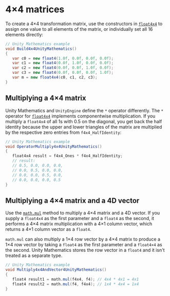# 4×4 matrices

To create a 4×4 transformation matrix, use the constructors in [`float4x4`](xref:Unity.Mathematics.float4x4) to assign one value to all elements of the matrix, or individually set all 16 elements directly:


```c#
// Unity Mathematics example
void Build4x4UnityMathematics()
{
   var c0 = new float4(1.0f, 0.0f, 0.0f, 0.0f);
   var c1 = new float4(0.0f, 1.0f, 0.0f, 0.0f);
   var c2 = new float4(0.0f, 0.0f, 1.0f, 0.0f);
   var c3 = new float4(0.0f, 0.0f, 0.0f, 1.0f);
   var m = new float4x4(c0, c1, c2, c3);
}
```

## Multiplying a 4×4 matrix

Unity Mathematics and `UnityEngine` define the `*` operator differently. The `*` operator for [`float4x4`](xref:Unity.Mathematics.float4x4) implements componentwise multiplication. If you multiply a `float4x4` of all 1s with 0.5 on the diagonal, you get back the half identity because the upper and lower triangles of the matrix are multiplied by the respective zero entries from `f4x4_HalfIdentity`:

```c#
// Unity Mathematics example
void OperatorMultiply4x4UnityMathematics()
{
   float4x4 result = f4x4_Ones * f4x4_HalfIdentity;
   // result:
   // 0.5, 0.0, 0.0, 0.0,
   // 0.0, 0.5, 0.0, 0.0,
   // 0.0, 0.0, 0.5, 0.0,
   // 0.0, 0.0, 0.0, 0.5
}
```

## Multiplying a 4×4 matrix and a 4D vector

Use the [`math.mul`](xref:Unity.Mathematics.math.mul*) method to multiply a 4×4 matrix and a 4D vector. If you supply a `float4x4` as the first parameter and a `float4` as the second, it performs a 4×4 matrix multiplication with a 4×1 column vector, which returns a 4×1 column vector as a `float4`.

`math.mul` can also multiply a 1×4 row vector by a 4×4 matrix to produce a 1×4 row vector by taking a `float4` as the first parameter and a `float4×4` as the second. Unity Mathematics stores the row vector in a `float4` and it isn't treated as a separate type.

```c#
// Unity Mathematics example
void Multiply4x4AndVector4UnityMathematics()
{
   float4 result1 = math.mul(f4x4, f4); // 4x4 * 4x1 = 4x1
   float4 result2 = math.mul(f4, f4x4); // 1x4 * 4x4 = 1x4
}
```